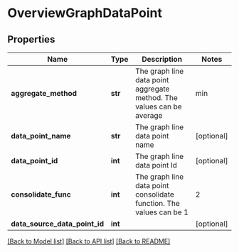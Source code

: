# OverviewGraphDataPoint

## Properties
Name | Type | Description | Notes
------------ | ------------- | ------------- | -------------
**aggregate_method** | **str** | The graph line data point aggregate method. The values can be average|min|max|sum | [optional] 
**data_point_name** | **str** | The graph line data point name | [optional] 
**data_point_id** | **int** | The graph line data point Id | [optional] 
**consolidate_func** | **int** | The graph line data point consolidate function. The values can be 1|2|3 where,       1&#x3D;avg, 2&#x3D;max, 3&#x3D;min | [optional] 
**data_source_data_point_id** | **int** |  | [optional] 

[[Back to Model list]](../README.md#documentation-for-models) [[Back to API list]](../README.md#documentation-for-api-endpoints) [[Back to README]](../README.md)

